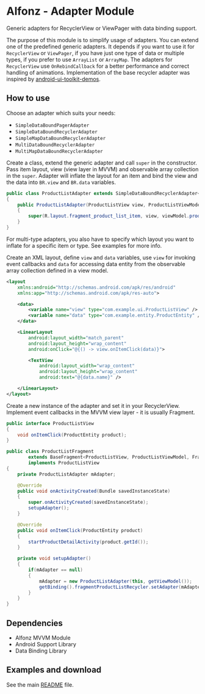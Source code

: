 Alfonz - Adapter Module
=======================

Generic adapters for RecyclerView or ViewPager with data binding support.

The purpose of this module is to simplify usage of adapters. You can extend one of the predefined generic adapters. It depends if you want to use it for `RecyclerView` or `ViewPager`, if you have just one type of data or multiple types, if you prefer to use `ArrayList` or `ArrayMap`. The adapters for `RecyclerView` use `OnRebindCallback` for a better performance and correct handling of animations. Implementation of the base recycler adapter was inspired by [android-ui-toolkit-demos](https://github.com/google/android-ui-toolkit-demos/tree/master/DataBinding/DataBoundRecyclerView).


How to use
----------

Choose an adapter which suits your needs:

* `SimpleDataBoundPagerAdapter`
* `SimpleDataBoundRecyclerAdapter`
* `SimpleMapDataBoundRecyclerAdapter`
* `MultiDataBoundRecyclerAdapter`
* `MultiMapDataBoundRecyclerAdapter`

Create a class, extend the generic adapter and call `super` in the constructor. Pass item layout, view (view layer in MVVM) and observable array collection in the `super`. Adapter will inflate the layout for an item and bind the view and the data into `BR.view` and `BR.data` variables.

```java
public class ProductListAdapter extends SimpleDataBoundRecyclerAdapter<FragmentProductListItemBinding>
{
	public ProductListAdapter(ProductListView view, ProductListViewModel viewModel)
	{
		super(R.layout.fragment_product_list_item, view, viewModel.products);
	}
}
```

For multi-type adapters, you also have to specify which layout you want to inflate for a specific item or type. See examples for more info.

Create an XML layout, define `view` and `data` variables, use `view` for invoking event callbacks and `data` for accessing data entity from the observable array collection defined in a view model.

```xml
<layout
	xmlns:android="http://schemas.android.com/apk/res/android"
	xmlns:app="http://schemas.android.com/apk/res-auto">

	<data>
		<variable name="view" type="com.example.ui.ProductListView" />
		<variable name="data" type="com.example.entity.ProductEntity" />
	</data>

	<LinearLayout
		android:layout_width="match_parent"
		android:layout_height="wrap_content"
		android:onClick="@{() -> view.onItemClick(data)}">

		<TextView
			android:layout_width="wrap_content"
			android:layout_height="wrap_content"
			android:text="@{data.name}" />

	</LinearLayout>
</layout>
```

Create a new instance of the adapter and set it in your RecyclerView. Implement event callbacks in the MVVM view layer - it is usually Fragment.

```java
public interface ProductListView
{
	void onItemClick(ProductEntity product);
}
```

```java
public class ProductListFragment
		extends BaseFragment<ProductListView, ProductListViewModel, FragmentProductListBinding>
		implements ProductListView
{
	private ProductListAdapter mAdapter;

	@Override
	public void onActivityCreated(Bundle savedInstanceState)
	{
		super.onActivityCreated(savedInstanceState);
		setupAdapter();
	}

	@Override
	public void onItemClick(ProductEntity product)
	{
		startProductDetailActivity(product.getId());
	}

	private void setupAdapter()
	{
		if(mAdapter == null)
		{
			mAdapter = new ProductListAdapter(this, getViewModel());
			getBinding().fragmentProductListRecycler.setAdapter(mAdapter);
		}
	}
}
```


Dependencies
------------

* Alfonz MVVM Module
* Android Support Library
* Data Binding Library


Examples and download
---------------------

See the main [README](https://github.com/petrnohejl/Alfonz/) file.
